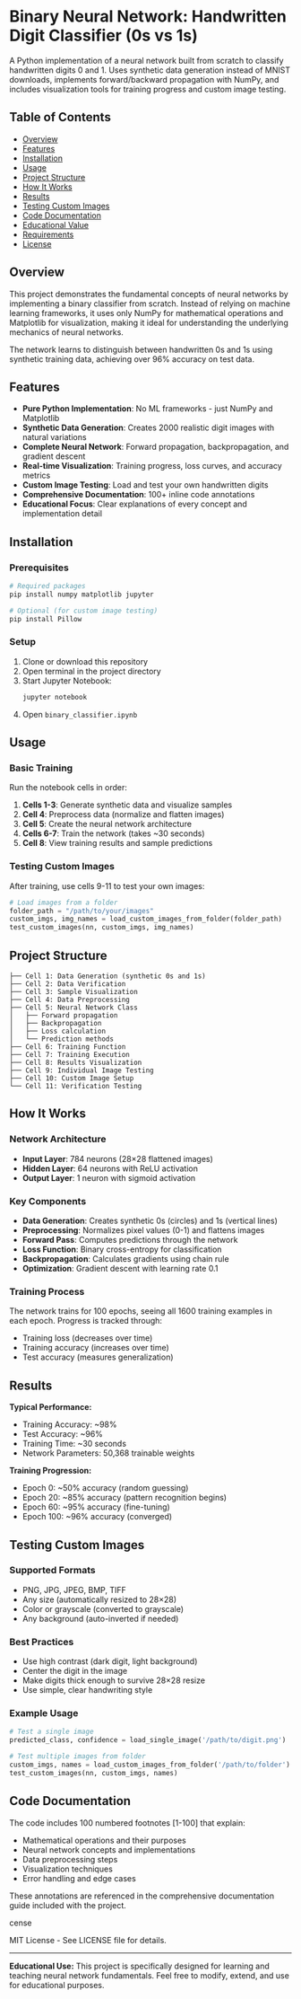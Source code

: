 # Binary Neural Network: Handwritten Digit Classifier (0s vs 1s)

A Python implementation of a neural network built from scratch to classify handwritten digits 0 and 1. Uses synthetic data generation instead of MNIST downloads, implements forward/backward propagation with NumPy, and includes visualization tools for training progress and custom image testing.

## Table of Contents
- [Overview](#overview)
- [Features](#features)
- [Installation](#installation)
- [Usage](#usage)
- [Project Structure](#project-structure)
- [How It Works](#how-it-works)
- [Results](#results)
- [Testing Custom Images](#testing-custom-images)
- [Code Documentation](#code-documentation)
- [Educational Value](#educational-value)
- [Requirements](#requirements)
- [License](#license)

## Overview

This project demonstrates the fundamental concepts of neural networks by implementing a binary classifier from scratch. Instead of relying on machine learning frameworks, it uses only NumPy for mathematical operations and Matplotlib for visualization, making it ideal for understanding the underlying mechanics of neural networks.

The network learns to distinguish between handwritten 0s and 1s using synthetic training data, achieving over 96% accuracy on test data.

## Features

- **Pure Python Implementation**: No ML frameworks - just NumPy and Matplotlib
- **Synthetic Data Generation**: Creates 2000 realistic digit images with natural variations
- **Complete Neural Network**: Forward propagation, backpropagation, and gradient descent
- **Real-time Visualization**: Training progress, loss curves, and accuracy metrics
- **Custom Image Testing**: Load and test your own handwritten digits
- **Comprehensive Documentation**: 100+ inline code annotations
- **Educational Focus**: Clear explanations of every concept and implementation detail

## Installation

### Prerequisites
```bash
# Required packages
pip install numpy matplotlib jupyter

# Optional (for custom image testing)
pip install Pillow
```

### Setup
1. Clone or download this repository
2. Open terminal in the project directory
3. Start Jupyter Notebook:
   ```bash
   jupyter notebook
   ```
4. Open `binary_classifier.ipynb`

## Usage

### Basic Training
Run the notebook cells in order:

1. **Cells 1-3**: Generate synthetic data and visualize samples
2. **Cell 4**: Preprocess data (normalize and flatten images)
3. **Cell 5**: Create the neural network architecture
4. **Cells 6-7**: Train the network (takes ~30 seconds)
5. **Cell 8**: View training results and sample predictions

### Testing Custom Images
After training, use cells 9-11 to test your own images:

```python
# Load images from a folder
folder_path = "/path/to/your/images"
custom_imgs, img_names = load_custom_images_from_folder(folder_path)
test_custom_images(nn, custom_imgs, img_names)
```

## Project Structure

```
├── Cell 1: Data Generation (synthetic 0s and 1s)
├── Cell 2: Data Verification 
├── Cell 3: Sample Visualization
├── Cell 4: Data Preprocessing
├── Cell 5: Neural Network Class
│   ├── Forward propagation
│   ├── Backpropagation  
│   ├── Loss calculation
│   └── Prediction methods
├── Cell 6: Training Function
├── Cell 7: Training Execution
├── Cell 8: Results Visualization
├── Cell 9: Individual Image Testing
├── Cell 10: Custom Image Setup
└── Cell 11: Verification Testing
```

## How It Works

### Network Architecture
- **Input Layer**: 784 neurons (28×28 flattened images)
- **Hidden Layer**: 64 neurons with ReLU activation
- **Output Layer**: 1 neuron with sigmoid activation

### Key Components
- **Data Generation**: Creates synthetic 0s (circles) and 1s (vertical lines)
- **Preprocessing**: Normalizes pixel values (0-1) and flattens images
- **Forward Pass**: Computes predictions through the network
- **Loss Function**: Binary cross-entropy for classification
- **Backpropagation**: Calculates gradients using chain rule
- **Optimization**: Gradient descent with learning rate 0.1

### Training Process
The network trains for 100 epochs, seeing all 1600 training examples in each epoch. Progress is tracked through:
- Training loss (decreases over time)
- Training accuracy (increases over time)  
- Test accuracy (measures generalization)

## Results

**Typical Performance:**
- Training Accuracy: ~98%
- Test Accuracy: ~96%
- Training Time: ~30 seconds
- Network Parameters: 50,368 trainable weights

**Training Progression:**
- Epoch 0: ~50% accuracy (random guessing)
- Epoch 20: ~85% accuracy (pattern recognition begins)
- Epoch 60: ~95% accuracy (fine-tuning)
- Epoch 100: ~96% accuracy (converged)

## Testing Custom Images

### Supported Formats
- PNG, JPG, JPEG, BMP, TIFF
- Any size (automatically resized to 28×28)
- Color or grayscale (converted to grayscale)
- Any background (auto-inverted if needed)

### Best Practices
- Use high contrast (dark digit, light background)
- Center the digit in the image
- Make digits thick enough to survive 28×28 resize
- Use simple, clear handwriting style

### Example Usage
```python
# Test a single image
predicted_class, confidence = load_single_image('/path/to/digit.png')

# Test multiple images from folder
custom_imgs, names = load_custom_images_from_folder('/path/to/folder')
test_custom_images(nn, custom_imgs, names)
```

## Code Documentation

The code includes 100 numbered footnotes [1-100] that explain:
- Mathematical operations and their purposes
- Neural network concepts and implementations
- Data preprocessing steps
- Visualization techniques
- Error handling and edge cases

These annotations are referenced in the comprehensive documentation guide included with the project.

cense

MIT License - See LICENSE file for details.

---

**Educational Use:** This project is specifically designed for learning and teaching neural network fundamentals. Feel free to modify, extend, and use for educational purposes.
